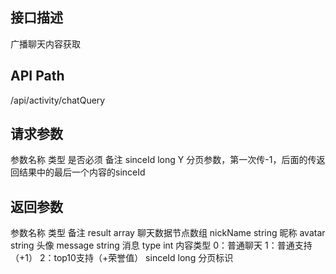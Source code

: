 ## 接口描述
广播聊天内容获取
## API Path
/api/activity/chatQuery
## 请求参数
参数名称	类型	是否必须	备注
sinceId	long	Y	分页参数，第一次传-1，后面的传返回结果中的最后一个内容的sinceId
## 返回参数
参数名称	类型	备注
result	array	聊天数据节点数组
	nickName	string	昵称
	avatar	string	头像
	message	string	消息
	type	int	内容类型
0：普通聊天
1：普通支持（+1）
2：top10支持（+荣誉值）
	sinceId	long	分页标识
